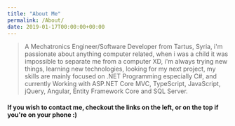 ```yaml
---
title: "About Me"
permalink: /About/
date: 2019-01-17T00:00:00+00:00
---
```


>A Mechatronics Engineer/Software Developer from Tartus, Syria, i'm passionate about anything computer related,
when i was a child it was impossible to separate me from a computer XD, i'm always trying new things, learning new technologies, looking for my next project, my skills are mainly focused on .NET Programming especially C#, and currently Working with ASP.NET Core MVC, TypeScript, JavaScript, jQuery, Angular, Entity Framework Core and SQL Server.

#### If you wish to contact me, checkout the links on the left, or on the top if you're on your phone :)
